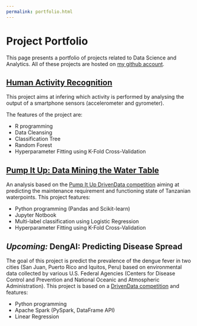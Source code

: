 ```yaml
---
permalink: portfolio.html
---
```


# Project Portfolio

This page presents a portfolio of projects related to Data Science and Analytics. All of these projects are hosted on [my github account](https://github.com/maxcarrel/).

## [Human Activity Recognition](https://github.com/maxcarrel/Human-Activity-Recognition)

This project aims at infering which activity is performed by analysing the output of a smartphone sensors (accelerometer and gyrometer).

The features of the project are:

* R programming
* Data Cleansing
* Classification Tree
* Random Forest
* Hyperparameter Fitting using K-Fold Cross-Validation

## [Pump It Up: Data Mining the Water Table](https://github.com/maxcarrel/pump-it-up)

An analysis based on the [Pump It Up DrivenData competition](https://www.drivendata.org/competitions/7/pump-it-up-data-mining-the-water-table/) aiming at predicting the maintenance requirement and functioning state of Tanzanian waterpoints. This project features:

* Python programming (Pandas and Scikit-learn)
* Jupyter Notbook
* Multi-label classification using Logistic Regression
* Hyperparameter Fitting using K-Fold Cross-Validation

## *Upcoming:* DengAI: Predicting Disease Spread

The goal of this project is predict the prevalence of the dengue fever in two cities (San Juan, Puerto Rico and Iquitos, Peru) based on environmental data collected by various U.S. Federal Agencies (Centers for Disease Control and Prevention and National Oceanic and Atmospheric Administration). This project is based on a [DrivenData competition](https://www.drivendata.org/competitions/44/dengai-predicting-disease-spread/) and features:

* Python programming
* Apache Spark (PySpark, DataFrame API)
* Linear Regression